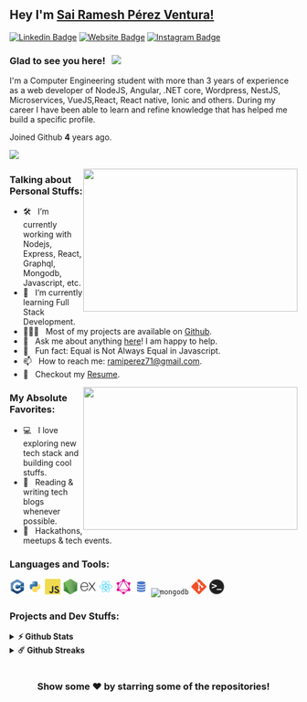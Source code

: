 ## Hey I'm [Sai Ramesh Pérez Ventura!](https://github.com/Silentsnake27/)

[![Linkedin Badge](https://img.shields.io/badge/-LinkedIn-0e76a8?style=flat-square&logo=Linkedin&logoColor=white)](https://www.linkedin.com/in/sai-ramesh-p-3943681ab/)
[![Website Badge](https://img.shields.io/badge/Website-3b5998?style=flat-square&logo=google-chrome&logoColor=white)](https://silentsnake27-portfolioweb-5sdig.ondigitalocean.app/)
[![Instagram Badge](https://img.shields.io/badge/-Instagram-e4405f?style=flat-square&logo=Instagram&logoColor=white)](https://instagram.com/sai-ramesh-p-3943681ab/)
<!-- [![Twitter Badge](https://img.shields.io/badge/-Twitter-00acee?style=flat-square&logo=Twitter&logoColor=white)](https://twitter.com/Silentsnake27) -->

<!-- [![Telegram Badge](https://img.shields.io/badge/-Telegram-0088cc?style=flat-square&logo=Telegram&logoColor=white)](https://t.me/Silentsnake27) -->

### Glad to see you here! &nbsp; ![](https://visitor-badge.glitch.me/badge?page_id=Silentsnake27.Silentsnake27&style=flat-square&color=0088cc)

I'm a Computer Engineering student with more than 3 years of experience as a
web developer of NodeJS, Angular, .NET core, Wordpress, NestJS,
Microservices, VueJS,React, React native, Ionic and others. During my career I have been
able to learn and refine knowledge that has helped me build a specific
profile.

Joined Github **4** years ago.

<!-- Since then I pushed **2652**+ commits, opened **229**+ issues, submitted **291**+ pull requests, created **20**+ gists and contributed to **24**+ public repositories.

Like My Work? -->

<!-- <a href="https://www.buymeacoffee.com/Silentsnake27" target="_blank"><img src="https://cdn.buymeacoffee.com/buttons/v2/default-yellow.png" alt="Buy Me A Coffee" height="60px" width="217px" ></a> -->

[![](https://gitwar.herokuapp.com/badge?username=Silentsnake27&label=Gitwar%20Profile%20Score&style=for-the-badge&color=0088cc)](https://gitwar.herokuapp.com/)

<img align="right" height="250" width="375" alt="" src="https://pa1.narvii.com/6147/accd86dca2fc1923c38444cfe2c5012c914d1329_hq.gif" />

### Talking about Personal Stuffs:

- 🛠 &nbsp; I’m currently working with Nodejs, Express, React, <br /> Graphql, Mongodb, Javascript, etc.
- 🚀 &nbsp; I’m currently learning Full Stack Development.
- 👨🏻‍💻 &nbsp; Most of my projects are available on [Github](https://github.com/Silentsnake27).
- 💬 &nbsp; Ask me about anything [here](https://github.com/Silentsnake27/Silentsnake27/issues/2)! I am happy to help.
- 👾 &nbsp; Fun fact: Equal is Not Always Equal in Javascript.
- 📫 &nbsp; How to reach me: ramiperez71@gmail.com.
- 📝 &nbsp; Checkout my [Resume](https://github.com/silentsnake27/silentsnake27-3/blob/master/resume.pdf).


<img align="right" height="250" width="375" alt="" src="https://i.pinimg.com/originals/41/7e/be/417ebee986aec41629278b1e04cfbfe9.gif" />

### My Absolute Favorites:

- 💻 &nbsp; I love exploring new tech stack and building cool stuffs.
- 📰 &nbsp; Reading & writing tech blogs whenever possible.
- 🍕 &nbsp; Hackathons, meetups & tech events.

### Languages and Tools:

<code><img height="27" src="https://raw.githubusercontent.com/github/explore/80688e429a7d4ef2fca1e82350fe8e3517d3494d/topics/cpp/cpp.png" alt="cpp"></code>
<code><img height="27" src="https://raw.githubusercontent.com/github/explore/80688e429a7d4ef2fca1e82350fe8e3517d3494d/topics/python/python.png" alt="python"></code>
<code><img height="27" src="https://raw.githubusercontent.com/github/explore/80688e429a7d4ef2fca1e82350fe8e3517d3494d/topics/javascript/javascript.png" alt="javascript"></code>
<code><img height="27" src="https://raw.githubusercontent.com/github/explore/80688e429a7d4ef2fca1e82350fe8e3517d3494d/topics/nodejs/nodejs.png" alt="nodejs"></code>
<code><img height="27" src="https://raw.githubusercontent.com/devicons/devicon/master/icons/express/express-original.svg" alt="expressjs"></code>
<code><img height="27" src="https://raw.githubusercontent.com/github/explore/80688e429a7d4ef2fca1e82350fe8e3517d3494d/topics/react/react.png" alt="react"></code>
<code><img height="27" src="https://raw.githubusercontent.com/github/explore/80688e429a7d4ef2fca1e82350fe8e3517d3494d/topics/graphql/graphql.png" alt="graphql"></code>
<code><img height="27" src="https://raw.githubusercontent.com/github/explore/80688e429a7d4ef2fca1e82350fe8e3517d3494d/topics/sql/sql.png" alt="sql"></code>
<code><img height="27" src="https://encrypted-tbn0.gstatic.com/images?q=tbn%3AANd9GcSTTzPAw-55ssm1Im594xYZ9eRQu2JylrkYLg&usqp=CAU" alt="mongodb"></code>
<code><img height="27" src="https://raw.githubusercontent.com/devicons/devicon/master/icons/git/git-original.svg" alt="git"></code>
<code><img height="27" src="https://raw.githubusercontent.com/github/explore/80688e429a7d4ef2fca1e82350fe8e3517d3494d/topics/terminal/terminal.png" alt="terminal"></code>

<!--
<code><img height="25" src="https://raw.githubusercontent.com/github/explore/80688e429a7d4ef2fca1e82350fe8e3517d3494d/topics/sass/sass.png" alt="sass"></code>
-->

### Projects and Dev Stuffs:

<details>	
  <summary><b>⚡ Github Stats</b></summary>

  <br />
  <img height="180em" src="https://github-readme-stats.vercel.app/api?username=Silentsnake27&show_icons=true&hide_border=true&&count_private=true&include_all_commits=true" />
  <img height="180em" src="https://github-readme-stats.vercel.app/api/top-langs/?username=Silentsnake27&exclude_repo=KNN-Image-Classification&show_icons=true&hide_border=true&layout=compact&langs_count=8"/>
</details>

<details>	
  <summary><b>☄️ Github Streaks</b></summary>

  <br />
  <img height="180em" src="https://github-readme-streak-stats.herokuapp.com/?user=Silentsnake27&hide_border=true" />
</details>

<!-- <details>
  <summary><b>🧑‍🚀 Open Source Projects</b></summary>

  <br />
  <table>
    <thead align="center">
      <tr border: none;>
        <td><b>💻 Projects</b></td>
        <td><b>🌟 Stars</b></td>
        <td><b>🍴 Forks</b></td>
        <td><b>🐛 Issues</b></td>
        <td><b>🔔 Pull Requests</b></td>
        <td><b>👨‍💻 Language</b></td>
      </tr>
    </thead>
    <tbody>
      <tr>
	      <td><a href="https://github.com/iampavangandhi/Gitwar"><b>🚀 Gitwar</b></a></td>
        <td><img alt="Stars" src="https://img.shields.io/github/stars/Silentsnake27/Gitwar?style=flat-square&labelColor=343b41"/></td>
        <td><img alt="Forks" src="https://img.shields.io/github/forks/Silentsnake27/Gitwar?style=flat-square&labelColor=343b41"/></td>
        <td><img alt="Issues" src="https://img.shields.io/github/issues/Silentsnake27/Gitwar?style=flat-square"/></td>
        <td><img alt="Pull Requests" src="https://img.shields.io/github/issues-pr/Silentsnake27/Gitwar?style=flat-square"/></td>
        <td><img alt="Language" src="https://img.shields.io/github/languages/top/Silentsnake27/Gitwar?style=flat-square"/></td>
      </tr>
      <tr>
	      <td><a href="https://github.com/iampavangandhi/TradeByte"><b>💸 TradeByte</b></a></td>
        <td><img alt="Stars" src="https://img.shields.io/github/stars/Silentsnake27/TradeByte?style=flat-square&labelColor=343b41"/></td>
        <td><img alt="Forks" src="https://img.shields.io/github/forks/Silentsnake27/TradeByte?style=flat-square&labelColor=343b41"/></td>
        <td><img alt="Issues" src="https://img.shields.io/github/issues/Silentsnake27/TradeByte?style=flat-square"/></td>
        <td><img alt="Pull Requests" src="https://img.shields.io/github/issues-pr/Silentsnake27/TradeByte?style=flat-square"/></td>
        <td><img alt="Language" src="https://img.shields.io/github/languages/top/Silentsnake27/TradeByte?label=javascript&style=flat-square"/></td>
      </tr>
      <tr>
	      <td><a href="https://github.com/iampavangandhi/TheNodeCourse"><b>👨🏻‍💻 TheNodeCourse</b></a></td>
        <td><img alt="Stars" src="https://img.shields.io/github/stars/Silentsnake27/TheNodeCourse?style=flat-square&labelColor=343b41"/></td>
        <td><img alt="Forks" src="https://img.shields.io/github/forks/Silentsnake27/TheNodeCourse?style=flat-square&labelColor=343b41"/></td>
        <td><img alt="Issues" src="https://img.shields.io/github/issues/Silentsnake27/TheNodeCourse?style=flat-square"/></td>
        <td><img alt="Pull Requests" src="https://img.shields.io/github/issues-pr/Silentsnake27/TheNodeCourse?style=flat-square"/></td>
        <td><img alt="Language" src="https://img.shields.io/github/languages/top/Silentsnake27/TheNodeCourse?style=flat-square"/></td> 
      </tr>
      <tr>
	      <td><a href="https://github.com/iampavangandhi/iampavangandhi"><b>🤓 iampavangandhi</b></a></td>
        <td><img alt="Stars" src="https://img.shields.io/github/stars/Silentsnake27/Silentsnake27?style=flat-square&labelColor=343b41"/></td>
        <td><img alt="Forks" src="https://img.shields.io/github/forks/Silentsnake27/Silentsnake27?style=flat-square&labelColor=343b41"/></td>
        <td><img alt="Issues" src="https://img.shields.io/github/issues/Silentsnake27/Silentsnake27?style=flat-square"/></td>
        <td><img alt="Pull Requests" src="https://img.shields.io/github/issues-pr/Silentsnake27/Silentsnake27?style=flat-square"/></td>
        <td><img alt="Language" src="https://img.shields.io/badge/markdown-100%25-blue?style=flat-square"/></td> 
      </tr>
    </tbody>
  </table>
  <br />
</details> -->
 
<!-- <details>	
  <br />
  <summary><b>⚙️ Things I use to get stuff done</b></summary>
  	<ul>
  	    <li><b>OS:</b> Ubuntu 20.04</li>
	    <li><b>Laptop: </b> HP Elitebook (i5)</li>
  	    <li><b>Browser: </b> Firefox Web Browser</li>
	    <li><b>Terminal: </b> ZSH: Oh My Zsh (PowerLevel10k)</li>
	    <li><b>Code Editor:</b> VSCode - The best editor out there.</li>
	    <li><b>To Stay Updated:</b> Dev.to, Medium, Linkedin and Twitter.</li>
	    <br />
	⚛️ Checkout My VSCode Configrations <a href="https://gist.github.com/iampavangandhi/039b1dc5a7cdcb007ab3691814d53130">Here</a>.
	</ul>	
</details> -->

#

<div align="center">

### Show some ❤️ by starring some of the repositories!

</div>
